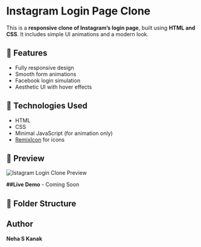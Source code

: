 # Instagram Login Page Clone

This is a **responsive clone of Instagram’s login page**, built using **HTML and CSS**. It includes simple UI animations and a modern look.

## 🌟 Features

- Fully responsive design
- Smooth form animations
- Facebook login simulation
- Aesthetic UI with hover effects

## 🔧 Technologies Used

- HTML
- CSS
- Minimal JavaScript (for animation only)
- [RemixIcon](https://remixicon.com/) for icons

## 📸 Preview

![Istagram Login Clone Preview](./instawebpg,screenshot)

**##Live Demo** - Coming Soon

## 📂 Folder Structure

## Author
**Neha S Kanak**
